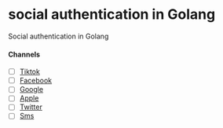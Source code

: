 # social authentication in Golang
Social authentication in Golang

#### Channels

- [ ] [Tiktok]()
- [ ] [Facebook]()
- [ ] [Google]()
- [ ] [Apple]()
- [ ] [Twitter]()
- [ ] [Sms]()
